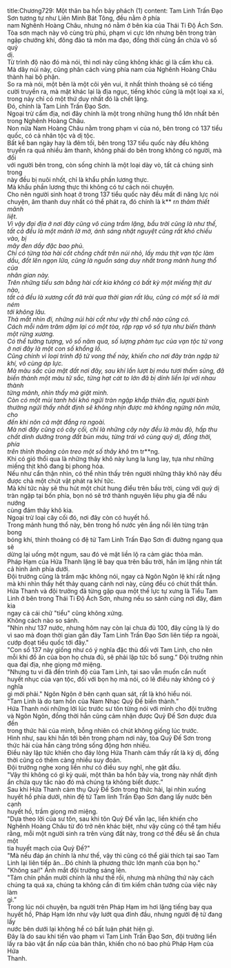 title:Chương729: Một thân ba hồn bảy phách (1)
content:
Tam Linh Trấn Đạo Sơn tương tự như Liên Minh Bát Tông, đều nằm ở phía<br>nam Nghênh Hoàng Châu, nhưng nó nằm ở bên kia của Thái Ti Độ Ách Sơn.<br>Tòa sơn mạch này vô cùng trù phú, phạm vi cực lớn nhưng bên trong tràn<br>ngập chướng khí, đông đảo tà môn ma đạo, đồng thời cũng ẩn chứa vô số quỷ<br>dị.<br>Từ trình độ nào đó mà nói, thì nơi này cũng không khác gì là cấm khu cả.<br>Mà dãy núi này, cũng phân cách vùng phía nam của Nghênh Hoàng Châu<br>thành hai bộ phận.<br>So ra mà nói, một bên là một cõi yên vui, ít nhất thỉnh thoảng sẽ có tiếng<br>cười truyền ra, mà mặt khác lại là địa ngục, tiếng khóc cũng là một loại xa xỉ,<br>trong này chỉ có một thứ duy nhất đó là chết lặng.<br>Đó, chính là Tam Linh Trấn Đạo Sơn.<br>Ngoại trừ cấm địa, nơi đây chính là một trong những hung thổ lớn nhất bên<br>trong Nghênh Hoàng Châu.<br>Non nửa Nam Hoàng Châu nằm trong phạm vi của nó, bên trong có 137 tiểu<br>quốc, có cả nhân tộc và dị tộc.<br>Bất kể ban ngày hay là đêm tối, bên trong 137 tiểu quốc này đều không<br>truyền ra quá nhiều âm thanh, không phải do bên trong không có người, mà đối<br>với người bên trong, còn sống chính là một loại dày vò, tất cả chúng sinh trong<br>này đều bị nuôi nhốt, chỉ là khẩu phần lương thực.<br>Mà khẩu phần lương thực thì không có tư cách nói chuyện.<br>Cho nên người sinh hoạt ở trong 137 tiểu quốc này đều mất đi năng lực nói<br>chuyện, âm thanh duy nhất có thể phát ra, đó chính là k** r*n thảm thiết mãnh<br>liệt.<br>Vì vậy đại địa ở nơi đây cũng vô cùng trầm lặng, bầu trời cũng là như thế,<br>tất cả đều là một mảnh lờ mờ, ánh sáng nhật nguyệt cũng rất khó chiếu vào, bị<br>mây đen dầy đặc bao phủ.<br>Chỉ có từng tòa hài cốt chồng chất trên núi nhỏ, lấy máu thịt vạn tộc làm<br>dầu, đốt lên ngọn lửa, cũng là nguồn sáng duy nhất trong mảnh hung thổ của<br>nhân gian này.<br>Trên những tiểu sơn bằng hài cốt kia không có bất kỳ một miếng thịt dư nào,<br>tất cả đều là xương cốt đã trải qua thời gian rất lâu, cũng có một số là mới ném<br>tới không lâu.<br>Thả mắt nhìn đi, những núi hài cốt như vậy thì chỗ nào cũng có.<br>Cách mỗi năm trăm dặm lại có một tòa, rập rạp vô số tựa như biến thành<br>một rừng xương.<br>Có thể tưởng tượng, vô số năm qua, số lượng phàm tục của vạn tộc tử vong<br>ở nơi đây là một con số khổng lồ.<br>Cũng chính vì loại trình độ tử vong thế này, khiến cho nơi đây tràn ngập tử<br>khí, vô cùng áp lực.<br>Mà màu sắc của mặt đất nơi đây, sau khi lần lượt bị máu tươi thấm sũng, đã<br>biến thành một màu tử sắc, từng hạt cát to lớn đã bị dính liền lại với nhau thành<br>từng mảnh, nhìn thấy mà giật mình.<br>Còn có một mùi tanh hôi khó ngửi tràn ngập khắp thiên địa, người bình<br>thường ngửi thấy nhất định sẽ không nhịn được mà không ngừng nôn mửa, cho<br>đến khi nôn cả mật đắng ra ngoài.<br>Mà nơi đây cũng có cây cối, chỉ là những cây này đều là màu đỏ, hấp thu<br>chất dinh dưỡng trong đất bùn máu, từng trái vô cùng quỷ dị, đồng thời, phía<br>trên thỉnh thoảng còn treo một số thây khô tr*n tr**ng.<br>Khi có gió thổi qua là những thây khô này lung la lung lay, tựa như những<br>miếng thịt khô đang bị phong hóa.<br>Nếu như cẩn thận nhìn, có thể nhìn thấy trên người những thây khô này đều<br>được chà một chút vật phát ra khí tức.<br>Mà khí tức này sẽ thu hút một chút hung điểu trên bầu trời, cùng với quỷ dị<br>tràn ngập tại bốn phía, bọn nó sẽ trở thành nguyên liệu phụ gia để nấu nướng<br>cùng đám thây khô kia.<br>Ngoại trừ loại cây cối đó, nơi đây còn có huyết hồ.<br>Trong mảnh hung thổ này, bên trong hồ nước yên ắng nổi lên từng trận bong<br>bóng khí, thỉnh thoảng có đệ tử Tam Linh Trấn Đạo Sơn đi đường ngang qua sẽ<br>dừng lại uống một ngụm, sau đó vẻ mặt liền lộ ra cảm giác thỏa mãn.<br>Pháp Hạm của Hứa Thanh lặng lẽ bay qua trên bầu trời, hắn im lặng nhìn tất<br>cả hình ảnh phía dưới.<br>Đội trưởng cũng là trầm mặc không nói, ngay cả Ngôn Ngôn lệ khí rất nặng<br>mà khi nhìn thấy hết thảy quang cảnh nơi này, cũng đều có chút thất thần.<br>Hứa Thanh và đội trưởng đã từng gặp qua một thế lực tự xưng là Tiểu Tam<br>Linh ở bên trong Thái Ti Độ Ách Sơn, nhưng nếu so sánh cùng nơi đây, đám kia<br>ngay cả cái chữ "tiểu" cũng không xứng.<br>Không cách nào so sánh.<br>"Nhìn như 137 nước, nhưng hôm nay còn lại chưa đủ 100, đây cũng là lý do<br>vì sao mà đoạn thời gian gần đây Tam Linh Trấn Đạo Sơn liên tiếp ra ngoài,<br>cướp đoạt tiểu quốc tới đây."<br>"Con số 137 này giống như có ý nghĩa đặc thù đối với Tam Linh, cho nên<br>mỗi khi đồ ăn của bọn họ chưa đủ, sẽ phải lập tức bổ sung.” Đội trưởng nhìn<br>qua đại địa, nhẹ giọng mở miệng.<br>"Nhưng tu vi đã đến trình độ của Tam Linh, tại sao vẫn muốn cắn nuốt<br>huyết nhục của vạn tộc, đối với bọn họ mà nói, có lẽ điều này không có ý nghĩa<br>gì mới phải." Ngôn Ngôn ở bên cạnh quan sát, rất là khó hiểu nói.<br>"Tam Linh là do tam hồn của Nam Nhạc Quỷ Đế biến thành.”<br>Hứa Thanh nói những lời lúc trước sư tôn từng nói với mình cho đội trưởng<br>và Ngôn Ngôn, đồng thời hắn cũng cảm nhận được Quỷ Đế Sơn được đưa đến<br>trong thức hải của mình, bỗng nhiên có chút không giống lúc trước.<br>Hình như, sau khi hắn tới bên trong phạm nơi này, tòa Quỷ Đế Sơn trong<br>thức hải của hắn càng trông sống động hơn nhiều.<br>Điều này lập tức khiến cho đáy lòng Hứa Thanh cảm thấy rất là kỳ dị, đồng<br>thời cũng có thêm càng nhiều suy đoán.<br>Đội trưởng nghe xong liền như có điều suy nghĩ, nhẹ gật đầu.<br>"Vậy thì không có gì kỳ quái, một thân ba hồn bảy vía, trong này nhất định<br>ẩn chứa quy tắc nào đó mà chúng ta không biết được.”<br>Sau khi Hứa Thanh cảm thụ Quỷ Đế Sơn trong thức hải, lại nhìn xuống<br>huyết hồ phía dưới, nhìn đệ tử Tam linh Trấn Đạo Sơn đang lấy nước bên cạnh<br>huyết hồ, trầm giọng mở miệng.<br>"Dựa theo lời của sư tôn, sau khi tôn Quỷ Đế vẫn lạc, liền khiến cho<br>Nghênh Hoàng Châu từ đó trở nên khác biệt, như vậy cũng có thể tạm hiểu<br>rằng, mỗi một người sinh ra trên vùng đất này, trong cơ thể đều sẽ ẩn chưa một<br>tia huyết mạch của Quỷ Đế?"<br>"Mà nếu đáp án chính là như thế, vậy thì cũng có thể giải thích tại sao Tam<br>Linh lại liên tiếp ăn…Đó chính là phương thức lớn mạnh của bọn họ."<br>"Không sai!" Ánh mắt đội trưởng sáng lên.<br>"Tám chín phần mười chính là như thế rồi, nhưng mà những thứ này cách<br>chúng ta quá xa, chúng ta không cần đi tìm kiếm chân tướng của việc này làm<br>gì.”<br>Trong lúc nói chuyện, ba người trên Pháp Hạm im hơi lặng tiếng bay qua<br>huyết hồ, Pháp Hạm lớn như vậy lướt qua đỉnh đầu, nhưng người đệ tử đang lấy<br>nước bên dưới lại không hề có bất luận phát hiện gì.<br>Đây là do sau khi tiến vào phạm vi Tam Linh Trấn Đạo Sơn, đội trưởng liền<br>lấy ra bảo vật ẩn nấp của bản thân, khiến cho nó bao phủ Pháp Hạm của Hứa<br>Thanh.